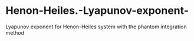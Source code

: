 # Henon-Heiles.-Lyapunov-exponent-
Lyapunov exponent for Henon-Heiles system with the phantom integration method
